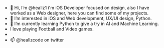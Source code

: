 - 👋 Hi, I’m @heallz1 i'm iOS Developer focused on design, also I have worked as a Web designer, here you can find some of my projects.
- 👀 I’m interested in iOS and Web development, UX/UI design, Python.
- 🌱 I’m currently learning Python to give a try in AI and Machine Learning.
- I love playing Football and Video games.
- 
- 📫  @heallzcode on twitter

<!---
heallz1/heallz1 is a ✨ special ✨ repository because its `README.md` (this file) appears on your GitHub profile.
You can click the Preview link to take a look at your changes.
--->
